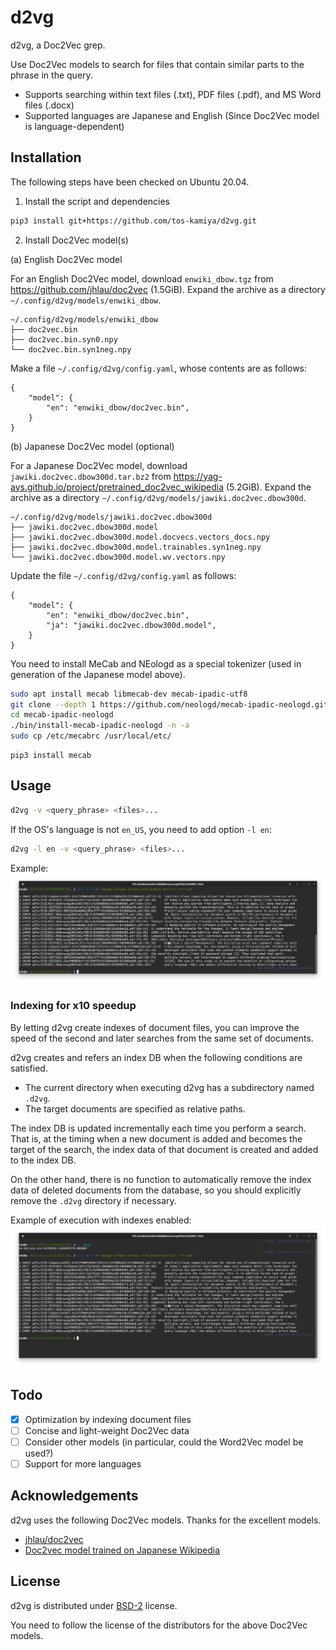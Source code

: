 # d2vg

d2vg, a Doc2Vec grep.

Use Doc2Vec models to search for files that contain similar parts to the phrase in the query.

* Supports searching within text files (.txt), PDF files (.pdf), and MS Word files (.docx)
* Supported languages are Japanese and English (Since Doc2Vec model is language-dependent)

## Installation

The following steps have been checked on Ubuntu 20.04.

1. Install the script and dependencies

```sh
pip3 install git+https://github.com/tos-kamiya/d2vg.git
```

2. Install Doc2Vec model(s)

(a) English Doc2Vec model

For an English Doc2Vec model, download `enwiki_dbow.tgz` from https://github.com/jhlau/doc2vec (1.5GiB).
Expand the archive as a directory `~/.config/d2vg/models/enwiki_dbow`.

```
~/.config/d2vg/models/enwiki_dbow
├── doc2vec.bin
├── doc2vec.bin.syn0.npy
└── doc2vec.bin.syn1neg.npy
```

Make a file `~/.config/d2vg/config.yaml`, whose contents are as follows:

```
{
    "model": {
        "en": "enwiki_dbow/doc2vec.bin",
    }
}
```

(b) Japanese Doc2Vec model (optional)

For a Japanese Doc2Vec model, download `jawiki.doc2vec.dbow300d.tar.bz2` from https://yag-ays.github.io/project/pretrained_doc2vec_wikipedia (5.2GiB).
Expand the archive as a directory `~/.config/d2vg/models/jawiki.doc2vec.dbow300d`.

```
~/.config/d2vg/models/jawiki.doc2vec.dbow300d
├── jawiki.doc2vec.dbow300d.model
├── jawiki.doc2vec.dbow300d.model.docvecs.vectors_docs.npy
├── jawiki.doc2vec.dbow300d.model.trainables.syn1neg.npy
└── jawiki.doc2vec.dbow300d.model.wv.vectors.npy
```

Update the file `~/.config/d2vg/config.yaml` as follows:

```
{
    "model": {
        "en": "enwiki_dbow/doc2vec.bin",
        "ja": "jawiki.doc2vec.dbow300d.model",
    }
}
```

You need to install MeCab and NEologd as a special tokenizer (used in generation of the Japanese model above).

```sh
sudo apt install mecab libmecab-dev mecab-ipadic-utf8
git clone --depth 1 https://github.com/neologd/mecab-ipadic-neologd.git
cd mecab-ipadic-neologd
./bin/install-mecab-ipadic-neologd -n -a
sudo cp /etc/mecabrc /usr/local/etc/
```

```
pip3 install mecab
```

## Usage

```sh
d2vg -v <query_phrase> <files>...
```

If the OS's language is not `en_US`, you need to add option `-l en`:

```sh
d2vg -l en -v <query_phrase> <files>...
```

Example:  
![Search in pdf files](images/example1.png)

### Indexing for x10 speedup

By letting d2vg create indexes of document files, you can improve the speed of the second and later searches from the same set of documents.

d2vg creates and refers an index DB when the following conditions are satisfied.

* The current directory when executing d2vg has a subdirectory named `.d2vg`.
* The target documents are specified as relative paths.

The index DB is updated incrementally each time you perform a search.
That is, at the timing when a new document is added and becomes the target of the search, the index data of that document is created and added to the index DB.

On the other hand, there is no function to automatically remove the index data of deleted documents from the database, so you should explicitly remove the `.d2vg` directory if necessary.

Example of execution with indexes enabled:  
![Search in pdf files](images/example2.png)

## Todo

- [x] Optimization by indexing document files
- [ ] Concise and light-weight Doc2Vec data
- [ ] Consider other models (in particular, could the Word2Vec model be used?)
- [ ] Support for more languages

## Acknowledgements

d2vg uses the following Doc2Vec models. Thanks for the excellent models.

* [jhlau/doc2vec](https://github.com/jhlau/doc2vec)
* [Doc2vec model trained on Japanese Wikipedia](https://yag-ays.github.io/project/pretrained_doc2vec_wikipedia)

## License

d2vg is distributed under [BSD-2](https://opensource.org/licenses/BSD-2-Clause) license.

You need to follow the license of the distributors for the above Doc2Vec models.
